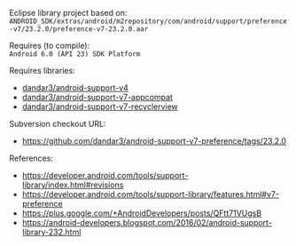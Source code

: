 Eclipse library project based on:<br/>
`ANDROID_SDK/extras/android/m2repository/com/android/support/preference-v7/23.2.0/preference-v7-23.2.0.aar`

Requires (to compile):<br/>
`Android 6.0 (API 23) SDK Platform`

Requires libraries:</br>
* [dandar3/android-support-v4](https://github.com/dandar3/android-support-v4)
* [dandar3/android-support-v7-appcompat](https://github.com/dandar3/android-support-v7-appcompat)
* [dandar3/android-support-v7-recyclerview](https://github.com/dandar3/android-support-v7-recyclerview)

Subversion checkout URL:<br/>
* https://github.com/dandar3/android-support-v7-preference/tags/23.2.0

References:
* https://developer.android.com/tools/support-library/index.html#revisions
* https://developer.android.com/tools/support-library/features.html#v7-preference
* https://plus.google.com/+AndroidDevelopers/posts/QFtt71VUgsB
* https://android-developers.blogspot.com/2016/02/android-support-library-232.html
